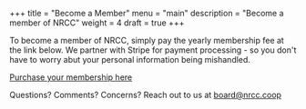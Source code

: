 +++
title = "Become a Member"
menu = "main"
description = "Become a member of NRCC"
weight = 4
draft = true
+++

To become a member of NRCC, simply pay the yearly membership fee at the link below. We partner with Stripe for payment processing - so you don't have to worry abut your personal information being mishandled.

[Purchase your membership here](https://buy.stripe.com/3cs0327Ok67weIg8ww)

Questions? Comments? Concerns? Reach out to us at [board@nrcc.coop](mailto:board@nrcc.coop)